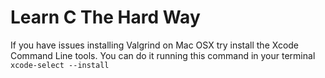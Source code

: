 # Learn C The Hard Way

If you have issues installing Valgrind on Mac OSX try install the Xcode Command
Line tools. You can do it running this command in your terminal `xcode-select
--install`
